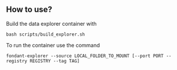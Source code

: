 
## How to use?
Build the data explorer container with

```
bash scripts/build_explorer.sh
```

To run the container use the command
```
fondant-explorer --source LOCAL_FOLDER_TO_MOUNT [--port PORT --registry REGISTRY --tag TAG]
```
